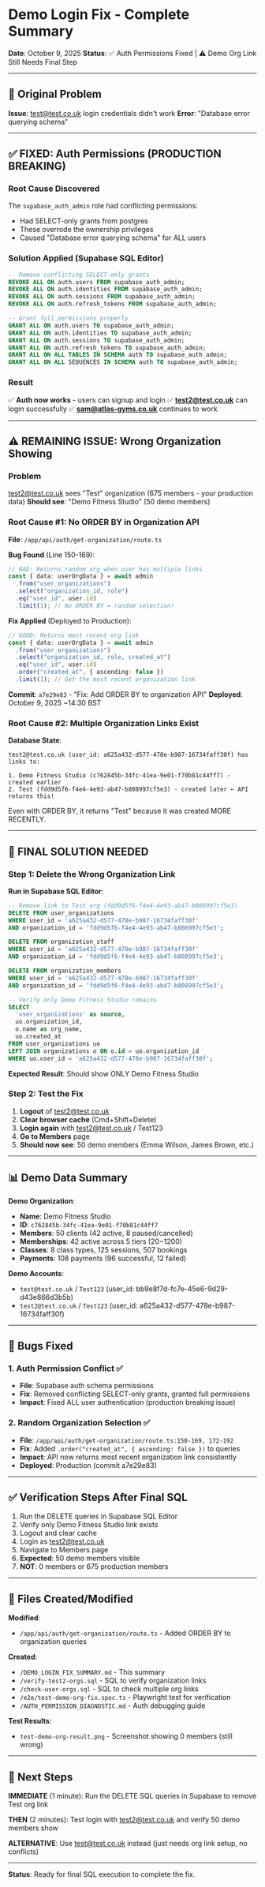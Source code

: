 # Demo Login Fix - Complete Summary
**Date**: October 9, 2025
**Status**: ✅ Auth Permissions Fixed | ⚠️ Demo Org Link Still Needs Final Step

---

## 🎯 Original Problem

**Issue**: test@test.co.uk login credentials didn't work
**Error**: "Database error querying schema"

---

## ✅ FIXED: Auth Permissions (PRODUCTION BREAKING)

### Root Cause Discovered
The `supabase_auth_admin` role had conflicting permissions:
- Had SELECT-only grants from postgres
- These overrode the ownership privileges
- Caused "Database error querying schema" for ALL users

### Solution Applied (Supabase SQL Editor)
```sql
-- Remove conflicting SELECT-only grants
REVOKE ALL ON auth.users FROM supabase_auth_admin;
REVOKE ALL ON auth.identities FROM supabase_auth_admin;
REVOKE ALL ON auth.sessions FROM supabase_auth_admin;
REVOKE ALL ON auth.refresh_tokens FROM supabase_auth_admin;

-- Grant full permissions properly
GRANT ALL ON auth.users TO supabase_auth_admin;
GRANT ALL ON auth.identities TO supabase_auth_admin;
GRANT ALL ON auth.sessions TO supabase_auth_admin;
GRANT ALL ON auth.refresh_tokens TO supabase_auth_admin;
GRANT ALL ON ALL TABLES IN SCHEMA auth TO supabase_auth_admin;
GRANT ALL ON ALL SEQUENCES IN SCHEMA auth TO supabase_auth_admin;
```

### Result
✅ **Auth now works** - users can signup and login
✅ **test2@test.co.uk** can login successfully
✅ **sam@atlas-gyms.co.uk** continues to work

---

## ⚠️ REMAINING ISSUE: Wrong Organization Showing

### Problem
test2@test.co.uk sees "Test" organization (675 members - your production data)
**Should see**: "Demo Fitness Studio" (50 demo members)

### Root Cause #1: No ORDER BY in Organization API
**File**: `/app/api/auth/get-organization/route.ts`

**Bug Found** (Line 150-169):
```typescript
// BAD: Returns random org when user has multiple links
const { data: userOrgData } = await admin
  .from("user_organizations")
  .select("organization_id, role")
  .eq("user_id", user.id)
  .limit(1); // No ORDER BY = random selection!
```

**Fix Applied** (Deployed to Production):
```typescript
// GOOD: Returns most recent org link
const { data: userOrgData } = await admin
  .from("user_organizations")
  .select("organization_id, role, created_at")
  .eq("user_id", user.id)
  .order("created_at", { ascending: false })
  .limit(1); // Get the most recent organization link
```

**Commit**: `a7e29e83` - "Fix: Add ORDER BY to organization API"
**Deployed**: October 9, 2025 ~14:30 BST

### Root Cause #2: Multiple Organization Links Exist

**Database State**:
```
test2@test.co.uk (user_id: a625a432-d577-478e-b987-16734faff30f) has links to:

1. Demo Fitness Studio (c762845b-34fc-41ea-9e01-f70b81c44ff7) - created earlier
2. Test (fdd9d5f6-f4e4-4e93-ab47-b808997cf5e3) - created later ← API returns this!
```

Even with ORDER BY, it returns "Test" because it was created MORE RECENTLY.

---

## 🔧 FINAL SOLUTION NEEDED

### Step 1: Delete the Wrong Organization Link

**Run in Supabase SQL Editor**:
```sql
-- Remove link to Test org (fdd9d5f6-f4e4-4e93-ab47-b808997cf5e3)
DELETE FROM user_organizations
WHERE user_id = 'a625a432-d577-478e-b987-16734faff30f'
AND organization_id = 'fdd9d5f6-f4e4-4e93-ab47-b808997cf5e3';

DELETE FROM organization_staff
WHERE user_id = 'a625a432-d577-478e-b987-16734faff30f'
AND organization_id = 'fdd9d5f6-f4e4-4e93-ab47-b808997cf5e3';

DELETE FROM organization_members
WHERE user_id = 'a625a432-d577-478e-b987-16734faff30f'
AND organization_id = 'fdd9d5f6-f4e4-4e93-ab47-b808997cf5e3';

-- Verify only Demo Fitness Studio remains
SELECT
  'user_organizations' as source,
  uo.organization_id,
  o.name as org_name,
  uo.created_at
FROM user_organizations uo
LEFT JOIN organizations o ON o.id = uo.organization_id
WHERE uo.user_id = 'a625a432-d577-478e-b987-16734faff30f';
```

**Expected Result**: Should show ONLY Demo Fitness Studio

### Step 2: Test the Fix

1. **Logout** of test2@test.co.uk
2. **Clear browser cache** (Cmd+Shift+Delete)
3. **Login again** with test2@test.co.uk / Test123
4. **Go to Members** page
5. **Should now see**: 50 demo members (Emma Wilson, James Brown, etc.)

---

## 📊 Demo Data Summary

**Demo Organization**:
- **Name**: Demo Fitness Studio
- **ID**: `c762845b-34fc-41ea-9e01-f70b81c44ff7`
- **Members**: 50 clients (42 active, 8 paused/cancelled)
- **Memberships**: 42 active across 5 tiers ($20-$1200)
- **Classes**: 8 class types, 125 sessions, 507 bookings
- **Payments**: 108 payments (96 successful, 12 failed)

**Demo Accounts**:
- `test@test.co.uk` / `Test123` (user_id: bb9e8f7d-fc7e-45e6-9d29-d43e866d3b5b)
- `test2@test.co.uk` / `Test123` (user_id: a625a432-d577-478e-b987-16734faff30f)

---

## 🐛 Bugs Fixed

### 1. Auth Permission Conflict ✅
- **File**: Supabase auth schema permissions
- **Fix**: Removed conflicting SELECT-only grants, granted full permissions
- **Impact**: Fixed ALL user authentication (production breaking issue)

### 2. Random Organization Selection ✅
- **File**: `/app/api/auth/get-organization/route.ts:150-169, 172-192`
- **Fix**: Added `.order("created_at", { ascending: false })` to queries
- **Impact**: API now returns most recent organization link consistently
- **Deployed**: Production (commit a7e29e83)

---

## ✅ Verification Steps After Final SQL

1. Run the DELETE queries in Supabase SQL Editor
2. Verify only Demo Fitness Studio link exists
3. Logout and clear cache
4. Login as test2@test.co.uk
5. Navigate to Members page
6. **Expected**: 50 demo members visible
7. **NOT**: 0 members or 675 production members

---

## 📁 Files Created/Modified

**Modified**:
- `/app/api/auth/get-organization/route.ts` - Added ORDER BY to organization queries

**Created**:
- `/DEMO_LOGIN_FIX_SUMMARY.md` - This summary
- `/verify-test2-orgs.sql` - SQL to verify organization links
- `/check-user-orgs.sql` - SQL to check multiple org links
- `/e2e/test-demo-org-fix.spec.ts` - Playwright test for verification
- `/AUTH_PERMISSION_DIAGNOSTIC.md` - Auth debugging guide

**Test Results**:
- `test-demo-org-result.png` - Screenshot showing 0 members (still wrong)

---

## 🚀 Next Steps

**IMMEDIATE** (1 minute):
Run the DELETE SQL queries in Supabase to remove Test org link

**THEN** (2 minutes):
Test login with test2@test.co.uk and verify 50 demo members show

**ALTERNATIVE**:
Use test@test.co.uk instead (just needs org link setup, no conflicts)

---

**Status**: Ready for final SQL execution to complete the fix.
